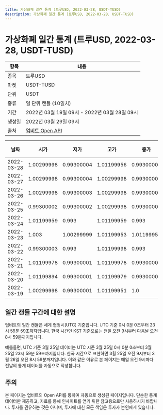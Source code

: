 ```yaml
---
title: 가상화폐 일간 통계 (트루USD, 2022-03-28, USDT-TUSD)
description: 가상화폐 일간 통계 (트루USD, 2022-03-28, USDT-TUSD)
---
```



가상화폐 일간 통계 (트루USD, 2022-03-28, USDT-TUSD)
===

|항목|내용|
|--|--|
|종목|트루USD|
|마켓|USDT-TUSD|
|단위|USDT|
|종류|일 단위 캔들 (10일치)|
|기간|2022년 03월 19일 09시 - 2022년 03월 28일 09시|
|생성일|2022년 03월 29일 09시|
|출처|[업비트 Open API](https://docs.upbit.com)|


|날짜|시가|저가|고가|종가|비고|
|--|--|--|--|--|--|
|2022-03-28|1.00299998|0.99300004|1.01199956|0.99300005|    |
|2022-03-27|1.00299998|0.99300004|1.00299998|0.99300004|    |
|2022-03-26|1.00299998|0.99300003|1.00299998|0.99300003|    |
|2022-03-25|0.99300002|0.99300002|1.00299998|0.99300002|    |
|2022-03-24|1.01199959|0.993|1.01199959|0.993|    |
|2022-03-23|1.003|1.00299999|1.01199953|1.01199953|    |
|2022-03-22|0.99300003|0.993|1.01199998|0.993|    |
|2022-03-21|1.01199978|0.99300001|1.01199978|0.99300003|    |
|2022-03-20|1.01199894|0.99300001|1.01199979|0.99300001|    |
|2022-03-19|1.00299998|0.99300001|1.01199951|1.0|    |


일간 캔들 구간에 대한 설명
---


업비트의 일간 캔들은 세계 협정시(UTC) 기준입니다. 
UTC 기준 0시 0분 0초부터 23시 59분 59초까지입니다. 
한국 시간인 KST 기준으로는 전일 오전 9시부터 다음날 오전 8시 59분까지입니다. 


예를들면, UTC 기준 3월 25일 데이터는 UTC 시준 3월 25일 0시 0분 0초부터 3월 25일 23시 59분 59초까지입니다. 
한국 시간으로 표현하면 3월 25일 오전 9시부터 3월 26일 오전 8시 59분까지입니다. 
이와 같은 이유로 본 페이지는 매일 오전 9시마다 전날의 통계 데이터를 자동으로 작성합니다. 


주의
---


본 페이지는 업비트의 Open API를 통하여 자동으로 생성된 페이지입니다. 
단순한 통계 데이터만 제공하고, 자료를 통해 인사이트를 얻기 위한 참고용으로만 사용하시기 바랍니다. 
투자를 권유하는 것은 아니며, 투자에 대한 모든 책임은 투자자 본인에게 있습니다. 
